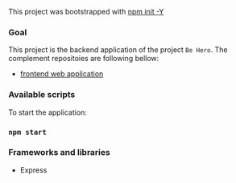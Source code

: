 This project was bootstrapped with [npm init -Y](https://expressjs.com/pt-br/starter/installing.html)

### Goal
This project is the backend application of the project `Be Hero`. The complement repositoies are following bellow:
  - [frontend web application](https://github.com/joaofanchini/be-hero-frontend-web.git)

### Available scripts

To start the application: 
  ### `npm start`

### Frameworks and libraries 
  - Express
